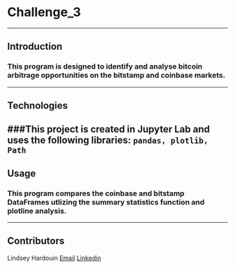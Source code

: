 # Challenge_3
---
## **Introduction**
### This program is designed to identify and analyse bitcoin arbitrage opportunities on the bitstamp and coinbase markets. 
---
## **Technologies**
###This project is created in Jupyter Lab and uses the following libraries: ```pandas, plotlib, Path```
---
## **Usage**
### This program compares the coinbase and bitstamp DataFrames utlizing the summary statistics function and plotline analysis.
---
## **Contributors**
Lindsey Hardouin
[Email](LindseyHardouin@gmail.com)
[Linkedin](www.linkedin.com/in/LindseyHardouin)
